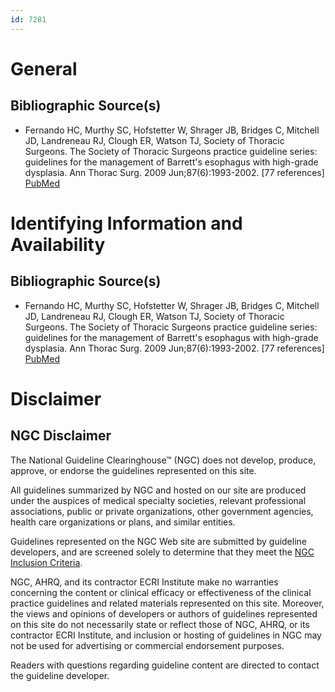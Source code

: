 ```yaml
---
id: 7281
---
```


# General

## Bibliographic Source(s)

- Fernando HC, Murthy SC, Hofstetter W, Shrager JB, Bridges C, Mitchell JD, Landreneau RJ, Clough ER, Watson TJ, Society of Thoracic Surgeons. The Society of Thoracic Surgeons practice guideline series: guidelines for the management of Barrett's esophagus with high-grade dysplasia. Ann Thorac Surg. 2009 Jun;87(6):1993-2002. [77 references] [ PubMed ](http://www.ncbi.nlm.nih.gov/entrez/query.fcgi?cmd=Retrieve&db=pubmed&dopt=Abstract&list_uids=19463651)

# Identifying Information and Availability

## Bibliographic Source(s)

- Fernando HC, Murthy SC, Hofstetter W, Shrager JB, Bridges C, Mitchell JD, Landreneau RJ, Clough ER, Watson TJ, Society of Thoracic Surgeons. The Society of Thoracic Surgeons practice guideline series: guidelines for the management of Barrett's esophagus with high-grade dysplasia. Ann Thorac Surg. 2009 Jun;87(6):1993-2002. [77 references] [ PubMed ](http://www.ncbi.nlm.nih.gov/entrez/query.fcgi?cmd=Retrieve&db=pubmed&dopt=Abstract&list_uids=19463651)

# Disclaimer

## NGC Disclaimer

The National Guideline Clearinghouse™ (NGC) does not develop, produce, approve, or endorse the guidelines represented on this site.

All guidelines summarized by NGC and hosted on our site are produced under the auspices of medical specialty societies, relevant professional associations, public or private organizations, other government agencies, health care organizations or plans, and similar entities.

Guidelines represented on the NGC Web site are submitted by guideline developers, and are screened solely to determine that they meet the [NGC Inclusion Criteria](/help-and-about/summaries/inclusion-criteria).

NGC, AHRQ, and its contractor ECRI Institute make no warranties concerning the content or clinical efficacy or effectiveness of the clinical practice guidelines and related materials represented on this site. Moreover, the views and opinions of developers or authors of guidelines represented on this site do not necessarily state or reflect those of NGC, AHRQ, or its contractor ECRI Institute, and inclusion or hosting of guidelines in NGC may not be used for advertising or commercial endorsement purposes.

Readers with questions regarding guideline content are directed to contact the guideline developer.

